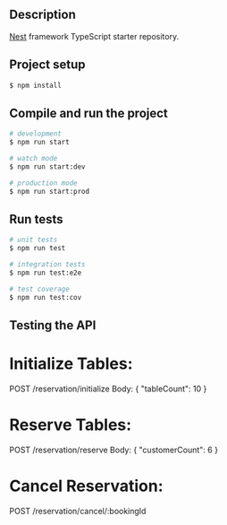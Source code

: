 ## Description

[Nest](https://github.com/nestjs/nest) framework TypeScript starter repository.

## Project setup

```bash
$ npm install
```

## Compile and run the project

```bash
# development
$ npm run start

# watch mode
$ npm run start:dev

# production mode
$ npm run start:prod
```

## Run tests

```bash
# unit tests
$ npm run test

# integration tests
$ npm run test:e2e

# test coverage
$ npm run test:cov
```

## Testing the API
# Initialize Tables:
POST /reservation/initialize
Body: { "tableCount": 10 }

# Reserve Tables:
POST /reservation/reserve
Body: { "customerCount": 6 }

# Cancel Reservation:
POST /reservation/cancel/:bookingId